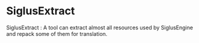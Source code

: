 # SiglusExtract
SiglusExtract : A tool can extract almost all resources used by SiglusEngine and repack some of them for translation.
